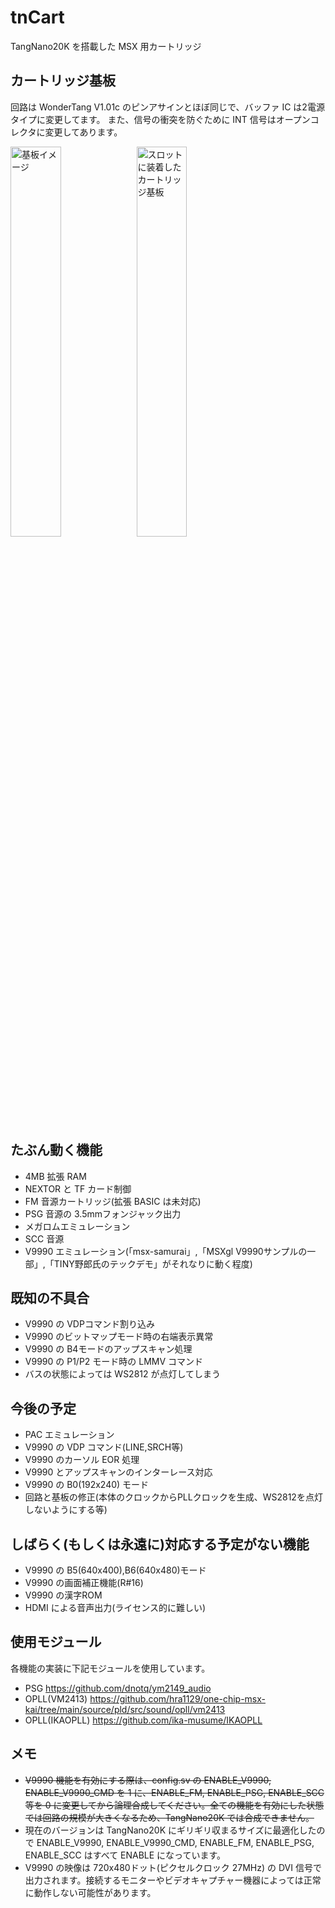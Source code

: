 # tnCart

TangNano20K を搭載した MSX 用カートリッジ

## カートリッジ基板
回路は WonderTang V1.01c のピンアサインとほぼ同じで、バッファ IC は2電源タイプに変更してます。
また、信号の衝突を防ぐために INT 信号はオープンコレクタに変更してあります。

<img alt="基板イメージ" src="https://github.com/buppu3/tnCart/blob/main/pics/tnCart_rev1_3d.png?raw=true" width="40%" /><img alt="スロットに装着したカートリッジ基板" src="https://github.com/buppu3/tnCart/blob/main/pics/tnCart_rev1_mounted.png?raw=true" width="40%" />

## たぶん動く機能
- 4MB 拡張 RAM
- NEXTOR と TF カード制御
- FM 音源カートリッジ(拡張 BASIC は未対応)
- PSG 音源の 3.5mmフォンジャック出力
- メガロムエミュレーション
- SCC 音源
- V9990 エミュレーション(「msx-samurai」,「MSXgl V9990サンプルの一部」,「TINY野郎氏のテックデモ」がそれなりに動く程度)

## 既知の不具合
- V9990 の VDPコマンド割り込み
- V9990 のビットマップモード時の右端表示異常
- V9990 の B4モードのアップスキャン処理
- V9990 の P1/P2 モード時の LMMV コマンド
- バスの状態によっては WS2812 が点灯してしまう

## 今後の予定
- PAC エミュレーション
- V9990 の VDP コマンド(LINE,SRCH等)
- V9990 のカーソル EOR 処理
- V9990 とアップスキャンのインターレース対応
- V9990 の B0(192x240) モード
- 回路と基板の修正(本体のクロックからPLLクロックを生成、WS2812を点灯しないようにする等)

## しばらく(もしくは永遠に)対応する予定がない機能
- V9990 の B5(640x400),B6(640x480)モード
- V9990 の画面補正機能(R#16)
- V9990 の漢字ROM
- HDMI による音声出力(ライセンス的に難しい)

## 使用モジュール
各機能の実装に下記モジュールを使用しています。
- PSG https://github.com/dnotq/ym2149_audio
- OPLL(VM2413) https://github.com/hra1129/one-chip-msx-kai/tree/main/source/pld/src/sound/opll/vm2413
- OPLL(IKAOPLL) https://github.com/ika-musume/IKAOPLL

## メモ
- ~~V9990 機能を有効にする際は、config.sv の ENABLE_V9990, ENABLE_V9990_CMD を 1 に、ENABLE_FM, ENABLE_PSG, ENABLE_SCC 等を 0 に変更してから論理合成してください。全ての機能を有効にした状態では回路の規模が大きくなるため、TangNano20K では合成できません。~~
- 現在のバージョンは TangNano20K にギリギリ収まるサイズに最適化したので ENABLE_V9990, ENABLE_V9990_CMD, ENABLE_FM, ENABLE_PSG, ENABLE_SCC はすべて ENABLE になっています。
- V9990 の映像は 720x480ドット(ピクセルクロック 27MHz) の DVI 信号で出力されます。接続するモニターやビデオキャプチャー機器によっては正常に動作しない可能性があります。

